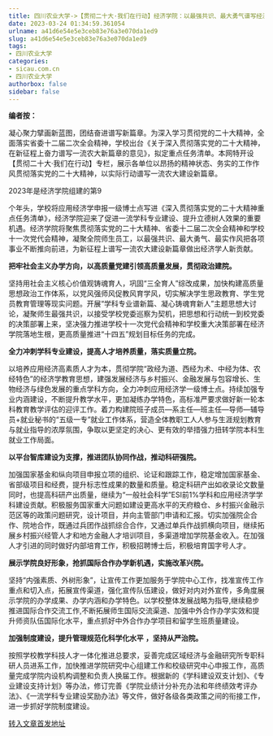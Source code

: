 ```yaml
---
title: 四川农业大学->【贯彻二十大·我们在行动】经济学院：以最强共识、最大勇气谱写经济学科专业建设的宏伟篇章 | sicau.com.cn
date: 2023-03-24 01:34:59.361054
urlname: a41d6e54e5e3ceb83e76a3e070da1ed9
slug: a41d6e54e5e3ceb83e76a3e070da1ed9
tags: 
- 四川农业大学
categories:
- sicau.com.cn
- 四川农业大学
authorbox: false
sidebar: false
---
```

**编者按：**

凝心聚力擘画新蓝图，团结奋进谱写新篇章。为深入学习贯彻党的二十大精神，全面落实省委十二届二次全会精神，学校出台《关于深入贯彻落实党的二十大精神，在新征程上奋力谱写一流农大新篇章的意见》，拟定重点任务清单。本网特开设【贯彻二十大·我们在行动】专栏，展示各单位以昂扬的精神状态、务实的工作作风贯彻落实党的二十大精神，以实际行动谱写一流农大建设新篇章。

2023年是经济学院组建的第9
<!--more-->
个年头，学校将应用经济学申报一级博士点写进《深入贯彻落实党的二十大精神重点任务清单》，经济学院迎来了促进一流学科专业建设、提升立德树人效果的重要机遇。经济学院将聚焦贯彻落实党的二十大精神、省委十二届二次全会精神和学校十一次党代会精神，凝聚全院师生员工，以最强共识、最大勇气、最实作风把各项事业不断推向前进，为新征程上谱写一流农大建设新篇章做出经济学人新贡献。  

**把牢社会主义办学方向，以高质量党建引领高质量发展，贯彻政治建院。**

坚持用社会主义核心价值观铸魂育人，巩固“三全育人”综改成果，加快构建高质量思想政治工作体系，以党风强师风促教风育学风，切实解决学生思政教育、学生党员教育管理等现实问题。开展“学科专业谱新篇、凝心铸魂育新人”主题思想大讨论，凝聚师生最强共识，以接受学校党委巡察为契机，把思想和行动统一到校党委的决策部署上来，坚决强力推进学校十一次党代会精神和学校重大决策部署在经济学院落地生根，更高质量推进“十四五”规划目标任务的完成。

**全力冲刺学科专业建设，提高人才培养质量，落实质量立院。**

以培养应用经济高素质人才为本，贯彻学院“政经为道、西经为术、中经为体、农经特色”的经济学教育思想，建强发展经济与乡村振兴、金融发展与包容增长、生物经济与绿色发展的重点学科方向，全力冲刺应用经济学一级博士点。持续加强专业内涵建设，不断提升教学水平，更加凝练办学特色，高标准严要求做好新一轮本科教育教学评估的迎评工作。着力构建院班子成员—系主任—班主任—导师—辅导员+就业秘书的“五级一专”就业工作体系，营造全体教职工人人参与生涯规划教育与就业指导的浓厚氛围，争取以更坚定的决心、更有效的举措强力扭转学院本科生就业工作局面。

**以平台智库建设为支撑，推进团队协同作战，推动科研强院。**

加强国家基金和纵向项目申报立项的组织、论证和跟踪工作，稳定增加国家基金、省部级项目和经费，提升标志性成果的数量和质量。稳定科研产出如收录论文数量同时，也提高科研产出质量，继续为“一般社会科学”ESI前1%学科和应用经济学学科建设贡献。积极服务国家重大问题如建设更高水平的天府粮仓、乡村振兴金融示范区等的政策问题研究，设计项目，并向主管部门申请和汇报。切实加强院企合作、院地合作，既通过兵团作战抓综合合作，又通过单兵作战抓横向项目，继续拓展乡村振兴经管人才和地方金融人才培训项目，多渠道增加学院基金收入。在加强人才引进的同时做好内部培育工作，积极招聘博士后，积极培育国字号人才。

**展示学院良好形象，抢抓国际合作办学新机遇，实施改革兴院。**

坚持“内强素质、外树形象”，让宣传工作更加服务于学院中心工作，找准宣传工作重点和切入点，拓展宣传渠道，强化宣传队伍建设，做好对内对外宣传，多角度展示学院的办学成果、办学内涵和办学特色。以学校整体发展战略为指导,继续稳步推进国际合作交流工作,不断拓展师生国际交流渠道、加强中外合作办学实效和提升师资队伍国际化水平，重点抓好中外合作办学项目和留学生班质量建设。

**加强制度建设，提升管理规范化科学化水平** **，坚持从严治院。**

按照学校教学科技人才一体化推进总要求，妥善完成区域经济与金融研究所专职科研人员进系工作，加快推进学院研究中心组建工作和校级研究中心申报工作，高质量完成学院内设机构调整和负责人换届工作。根据新的《学科建设双支计划》、《专业建设支持计划》等办法，修订完善《学院业绩计分补充办法和年终绩效考评办法》、《一流学科专业建设奖励办法》等文件，做好各级各类政策之间的衔接工作，进一步抓好学院制度建设。



[转入文章首发地址](https://news.sicau.edu.cn/info/1135/71501.htm)